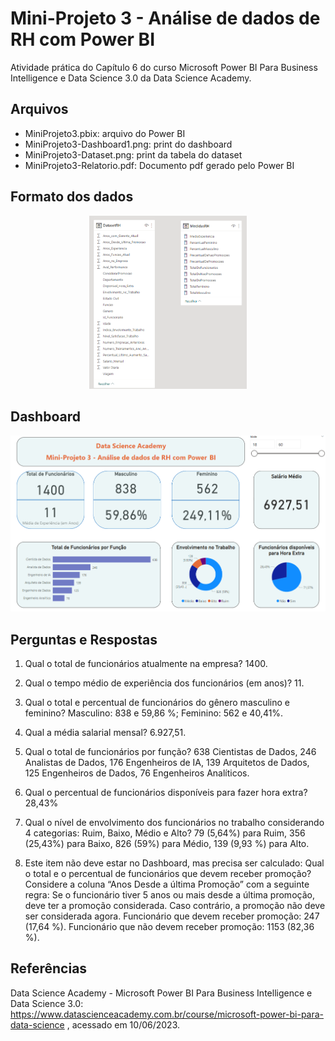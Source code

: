 # Mini-Projeto 3 - Análise de dados de RH com Power BI

Atividade prática do Capítulo 6 do curso Microsoft Power BI Para Business Intelligence e Data Science 3.0 da Data Science Academy.

## Arquivos
- MiniProjeto3.pbix: arquivo do Power BI
- MiniProjeto3-Dashboard1.png: print do dashboard
- MiniProjeto3-Dataset.png: print da tabela do dataset
- MiniProjeto3-Relatorio.pdf: Documento pdf gerado pelo Power BI


## Formato dos dados
<div style="text-align: center;">
    <img src="MiniProjeto3-Dataset.PNG" width="50%"/>
</div>


## Dashboard
<div style="text-align: center;">
    <img src="MiniProjeto3-Dashboard1.PNG"/>
</div>


## Perguntas e Respostas

1. Qual o total de funcionários atualmente na empresa? 1400.


2. Qual o tempo médio de experiência dos funcionários (em anos)? 11.


3. Qual o total e percentual de funcionários do gênero masculino e feminino? Masculino: 838 e 59,86 %; Feminino: 562 e 40,41%.


4. Qual a média salarial mensal? 6.927,51.


5. Qual o total de funcionários por função? 638 Cientistas de Dados, 246 Analistas de Dados, 176 Engenheiros de IA, 139 Arquitetos de Dados, 125 Engenheiros de Dados, 76 Engenheiros Analíticos.


6. Qual o percentual de funcionários disponíveis para fazer hora extra? 28,43%


7. Qual o nível de envolvimento dos funcionários no trabalho considerando 4 categorias: Ruim, Baixo, Médio e Alto? 79 (5,64%) para Ruim, 356 (25,43%) para Baixo, 826 (59%) para Médio, 139 (9,93 %) para Alto.


8. Este item não deve estar no Dashboard, mas precisa ser calculado: Qual o total e o percentual de funcionários que devem receber promoção? Considere a coluna “Anos Desde a última Promoção” com a seguinte regra: Se o funcionário tiver 5 anos ou mais desde a última promoção, deve ter a promoção considerada. Caso contrário, a promoção não deve ser considerada agora.
Funcionário que devem receber promoção: 247 (17,64 %).
Funcionário que não devem receber promoção: 1153 (82,36 %).


## Referências
Data Science Academy - Microsoft Power BI Para Business Intelligence e Data Science 3.0: 
https://www.datascienceacademy.com.br/course/microsoft-power-bi-para-data-science , acessado em 10/06/2023.